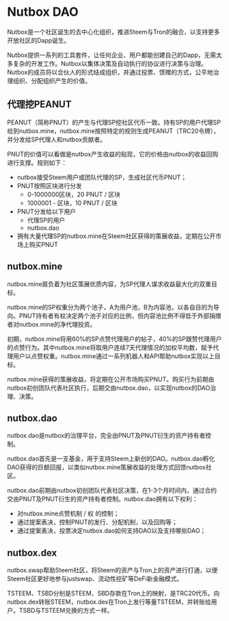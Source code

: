 # Nutbox DAO

Nutbox是一个社区诞生的去中心化组织，推进Steem与Tron的融合，以支持更多开放社区的Dapp诞生。

Nutbox提供一系列的工具套件，让任何企业、用户都能创建自己的Dapp，无需太多复杂的开发工作。Nutbox以集体决策及自动执行的协议进行决策与治理。Nutbox的成员将以合伙人的形式结成组织，并通过投票、馈赠的方式，公平地治理组织、分配组织产生的价值。

## 代理挖PEANUT

PEANUT（简称PNUT）的产生与代理SP挖社区代币一致。持有SP的用户代理SP给到nutbox.mine，nutbox.mine按照特定的规则生成PEANUT（TRC20令牌），并分发给SP代理人和nutbox贡献者。

PNUT的价值可以看做是nutbox产生收益的贴现，它的价格由nutbox的收益回购进行支撑。规则如下：

* nutbox接受Steem用户或团队代理的SP，生成社区代币PNUT；
* PNUT按照区块进行分发
    * 0-1000000区块，20 PNUT / 区块
    * 1000001 - 区块，10 PNUT / 区块    
* PNUT分发给以下用户
    * 代理SP的用户
    * nutbox.dao
* 拥有大量代理SP的nutbox.mine在Steem社区获得的策展收益，定期在公开市场上购买PNUT

## nutbox.mine

nutbox.mine肩负着为社区策展优质内容，为SP代理人谋求收益最大化的双重目标。

nutbox.mine的SP权重分为两个池子，A为用户池，B为内容池，以各自目的为导向。PNUT持有者有权决定两个池子对应的比例，但内容池比例不得低于外部捐赠者对nutbox.mine的净代理投资。

初期，nutbox.mine将用60%的SP点赞代理用户的帖子，40%的SP跟赞代理用户的点赞行为。其中nutbox.mine将取用户连续7天代理情况的加权平均数，赋予代理用户以点赞权重。nutbox.mine通过一系列机器人和API帮助nutbox实现以上目标。

nutbox.mine获得的策展收益，将定期在公开市场购买PNUT。购买行为前期由nutbox初创团队代表社区执行，后期交由nutbox.dao，以实现nutbox的DAO治理、决策。

## nutbox.dao

nutbox.dao是nutbox的治理平台，完全由PNUT及PNUT衍生的资产持有者控制。

nutbox.dao首先是一支基金，用于支持Steem上新创的DAO。nutbox.dao孵化DAO获得的巨额回报，以类似nutbox.mine策展收益的处理方式回馈nutbox社区。

nutbox.dao前期由nutbox初创团队代表社区决策，在1-3个月时间内，通过合约交由PNUT及PNUT衍生的资产持有者控制。nutbox.dao拥有以下权利：

* 对nutbox.mine点赞机制 / 权 的控制；
* 通过提案表决，控制PNUT的发行、分配机制，以及回购等；
* 通过提案表决，投票决定nutbox.dao如何支持DAO以及支持哪些DAO；

## nutbox.dex

nutbox.swap帮助Steem社区，将Steem的资产与Tron上的资产进行打通，以便Steem社区更好地参与justswap、流动性挖矿等DeFi新金融模式。

TSTEEM、TSBD分别是STEEM、SBD存款在Tron上的映射，是TRC20代币。向nutbox.dex转账STEEM，nutbox.dex在Tron上发行等量TSTEEM，并转账给用户。TSBD与TSTEEM兑换的方式一样。

